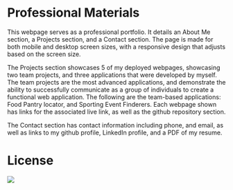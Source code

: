 # Professional Materials

This webpage serves as a professional portfolio.  It details an About Me section, a Projects section, and a Contact section.  The page is made for both mobile and desktop screen sizes, with a responsive design that adjusts based on the screen size.  

The Projects section showcases 5 of my deployed webpages, showcasing two team projects, and three applications that were developed by myself.  The team projects are the most advanced applications, and demonstrate the ability to successfully communicate as a group of individuals to create a functional web application.  The following are the team-based applications: Food Pantry locator, and Sporting Event Finderers.  Each webpage shown has links for the associated live link, as well as the github repository section.

The Contact section has contact information including phone, and email, as well as links to my github profile, LinkedIn profile, and a PDF of my resume.  

# License

![](https://img.shields.io/badge/License-MIT-yellowgreen)

